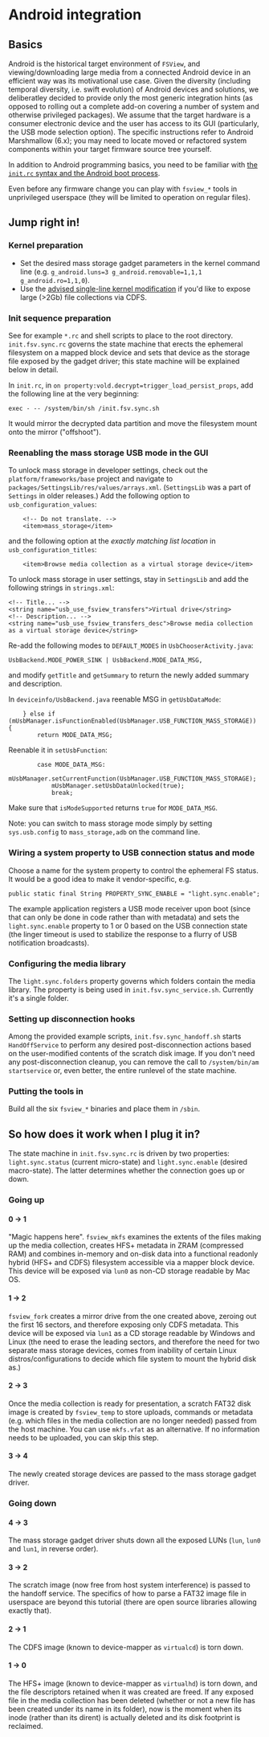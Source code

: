 # Android integration

## Basics

Android is the historical target environment of `FSView`, and viewing/downloading large media from a connected Android device in an efficient way was its motivational use case. Given the diversity (including temporal diversity, i.e. swift evolution) of Android devices and solutions, we deliberatley decided to provide only the most generic integration hints (as opposed to rolling out a complete add-on covering a number of system and otherwise privileged packages). We assume that the target hardware is a consumer electronic device and the user has access to its GUI (particularly, the USB mode selection option). The specific instructions refer to Android Marshmallow (6.x); you may need to locate moved or refactored system components within your target firmware source tree yourself.

In addition to Android programming basics, you need to be familiar with [the `init.rc` syntax and the Android boot process](https://android.googlesource.com/platform/system/core/+/master/init/README.md).

Even before any firmware change you can play with `fsview_*` tools in unprivileged userspace (they will be limited to operation on regular files).

## Jump right in!

### Kernel preparation

* Set the desired mass storage gadget parameters in the kernel command line (e.g. `g_android.luns=3 g_android.removable=1,1,1 g_android.ro=1,1,0`).
* Use the [advised single-line kernel modification](README.md) if you'd like to expose large (>2Gb) file collections via CDFS.

### Init sequence preparation

See [](init) for example `*.rc` and shell scripts to place to the root directory. `init.fsv.sync.rc` governs the state machine that erects the ephemeral filesystem on a mapped block device and sets that device as the storage file exposed by the gadget driver; this state machine will be explained below in detail.

In `init.rc`, in `on property:vold.decrypt=trigger_load_persist_props`, add the following line at the very beginning:

    exec - -- /system/bin/sh /init.fsv.sync.sh

It would mirror the decrypted data partition and move the filesystem mount onto the mirror ("offshoot").

### Reenabling the mass storage USB mode in the GUI

To unlock mass storage in developer settings, check out the `platform/frameworks/base` project and navigate to `packages/SettingsLib/res/values/arrays.xml`. (`SettingsLib` was a part of `Settings` in older releases.) Add the following option to `usb_configuration_values`:

        <!-- Do not translate. -->
        <item>mass_storage</item>

and the following option at the *exactly matching list location* in `usb_configuration_titles`:

        <item>Browse media collection as a virtual storage device</item>

To unlock mass storage in user settings, stay in `SettingsLib` and add the following strings in `strings.xml`:

    <!-- Title... -->
    <string name="usb_use_fsview_transfers">Virtual drive</string>
    <!-- Description... -->
    <string name="usb_use_fsview_transfers_desc">Browse media collection as a virtual storage device</string>
    
Re-add the following modes to `DEFAULT_MODES` in `UsbChooserActivity.java`:

    UsbBackend.MODE_POWER_SINK | UsbBackend.MODE_DATA_MSG,

and modify `getTitle` and `getSummary` to return the newly added summary and description.

In `deviceinfo/UsbBackend.java` reenable MSG in `getUsbDataMode`:

        } else if (mUsbManager.isFunctionEnabled(UsbManager.USB_FUNCTION_MASS_STORAGE)) {
            return MODE_DATA_MSG;

Reenable it in `setUsbFunction`:

            case MODE_DATA_MSG:
                mUsbManager.setCurrentFunction(UsbManager.USB_FUNCTION_MASS_STORAGE);
                mUsbManager.setUsbDataUnlocked(true);
                break;

Make sure that `isModeSupported` returns `true` for `MODE_DATA_MSG`.

Note: you can switch to mass storage mode simply by setting `sys.usb.config` to `mass_storage,adb` on the command line.

### Wiring a system property to USB connection status and mode

Choose a name for the system property to control the ephemeral FS status. It would be a good idea to make it vendor-specific, e.g.

    public static final String PROPERTY_SYNC_ENABLE = "light.sync.enable";

The example [](android/MSGModeObserver) application registers a USB mode receiver upon boot (since that can only be done in code rather than with metadata) and sets the `light.sync.enable` property to 1 or 0 based on the USB connection state (the linger timeout is used to stabilize the response to a flurry of USB notification broadcasts).

### Configuring the media library

The `light.sync.folders` property governs which folders contain the media library. The property is being used in `init.fsv.sync_service.sh`. Currently it's a single folder.

### Setting up disconnection hooks

Among the provided example scripts, `init.fsv.sync_handoff.sh` starts `HandOffService` to perform any desired post-disconnection actions based on the user-modified contents of the scratch disk image. If you don't need any post-disconnection cleanup, you can remove the call to `/system/bin/am startservice` or, even better, the entire runlevel of the state machine.

### Putting the tools in

Build all the six `fsview_*` binaries and place them in `/sbin`.

## So how does it work when I plug it in?

The state machine in `init.fsv.sync.rc` is driven by two properties: `light.sync.status` (current micro-state) and `light.sync.enable` (desired macro-state). The latter determines whether the connection goes up or down.

### Going up

#### 0 -> 1

"Magic happens here". `fsview_mkfs` examines the extents of the files making up the media collection, creates HFS+ metadata in ZRAM (compressed RAM) and combines in-memory and on-disk data into a functional readonly hybrid (HFS+ and CDFS) filesystem accessible via a mapper block device. This device will be exposed via `lun0` as non-CD storage readable by Mac OS.

#### 1 -> 2

`fsview_fork` creates a mirror drive from the one created above, zeroing out the first 16 sectors, and therefore exposing only CDFS metadata. This device will be exposed via `lun1` as a CD storage readable by Windows and Linux (the need to erase the leading sectors, and therefore the need for two separate mass storage devices, comes from inability of certain Linux distros/configurations to decide which file system to mount the hybrid disk as.)

#### 2 -> 3

Once the media collection is ready for presentation, a scratch FAT32 disk image is created by `fsview_temp` to store uploads, commands or metadata (e.g. which files in the media collection are no longer needed) passed from the host machine. You can use `mkfs.vfat` as an alternative. If no information needs to be uploaded, you can skip this step.

#### 3 -> 4

The newly created storage devices are passed to the mass storage gadget driver.

### Going down

#### 4 -> 3

The mass storage gadget driver shuts down all the exposed LUNs (`lun`, `lun0` and `lun1`, in reverse order).

#### 3 -> 2

The scratch image (now free from host system interference) is passed to the handoff service. The specifics of how to parse a FAT32 image file in userspace are beyond this tutorial (there are open source libraries allowing exactly that). 

#### 2 -> 1

The CDFS image (known to device-mapper as `virtualcd`) is torn down. 

#### 1 -> 0

The HFS+ image (known to device-mapper as `virtualhd`) is torn down, and the file descriptors retained when it was created are freed. If any exposed file in the media collection has been deleted (whether or not a new file has been created under its name in its folder), now is the moment when its inode (rather than its dirent) is actually deleted and its disk footprint is reclaimed.
